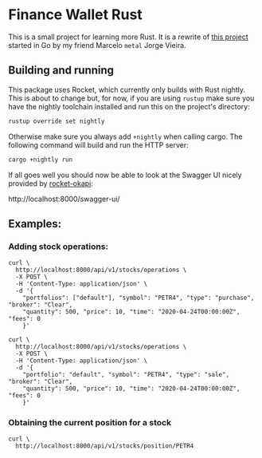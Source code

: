 # Finance Wallet Rust

This is a small project for learning more Rust. It is a rewrite of [this project][mfinance-wallet-api-go] started in Go by my friend Marcelo `metal` Jorge Vieira.

## Building and running

This package uses Rocket, which currently only builds with Rust nightly. This is about to change but, for now, if you are using `rustup` make sure you have the nightly toolchain installed and run this on the project's directory:

```bash
rustup override set nightly
```

Otherwise make sure you always add `+nightly` when calling cargo. The following command will build and run the HTTP server:

```bash
cargo +nightly run
```

If all goes well you should now be able to look at the Swagger UI nicely provided by [rocket-okapi][okapi]:

http://localhost:8000/swagger-ui/

## Examples:

### Adding stock operations:

```curlrc
curl \
  http://localhost:8000/api/v1/stocks/operations \
  -X POST \
  -H 'Content-Type: application/json' \
  -d '{
    "portfolios": ["default"], "symbol": "PETR4", "type": "purchase", "broker": "Clear",
    "quantity": 500, "price": 10, "time": "2020-04-24T00:00:00Z", "fees": 0
    }'
```

```curlrc
curl \
  http://localhost:8000/api/v1/stocks/operations \
  -X POST \
  -H 'Content-Type: application/json' \
  -d '{
    "portfolio": "default", "symbol": "PETR4", "type": "sale", "broker": "Clear",
    "quantity": 500, "price": 10, "time": "2020-04-24T00:00:00Z", "fees": 0
    }'
```

### Obtaining the current position for a stock

```curlrc
curl \
  http://localhost:8000/api/v1/stocks/position/PETR4
```

[mfinance-wallet-api-go]: https://github.com/mfinancecombr/finance-wallet-api
[okapi]: https://github.com/GREsau/okapi

